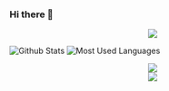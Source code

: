 ### Hi there 👋

<!--
**Algernon98/Algernon98** is a ✨ _special_ ✨ repository because its `README.md` (this file) appears on your GitHub profile.

Here are some ideas to get you started:

- 🔭 I’m currently working on ...
- 🌱 I’m currently learning ...
- 👯 I’m looking to collaborate on ...
- 🤔 I’m looking for help with ...
- 💬 Ask me about ...
- 📫 How to reach me: ...
- 😄 Pronouns: ...
- ⚡ Fun fact: ...
-->

<div align="center"> <img src="https://github-profile-trophy.vercel.app/?username=Algernon98" /> </div>

![Github Stats](https://github-readme-stats.vercel.app/api?username=Algernon98&show_icons=true&theme=dark&count_private=true)
![Most Used Languages](https://github-readme-stats.vercel.app/api/top-langs/?username=Algernon98&theme=dark&layout=compact)


<div align="center"> <img src="https://activity-graph.herokuapp.com/graph?username=Algernon98&theme=xcode" /> </div>
<div align="center"> <img src="https://metrics.lecoq.io/Algernon98?template=classic&config.timezone=Asia%2FShanghai"> </div>
